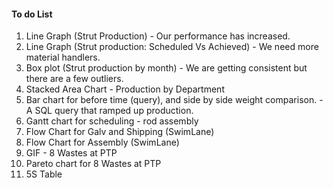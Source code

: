 #### To do List

1. Line Graph (Strut Production) - Our performance has increased.
2. Line Graph (Strut production: Scheduled Vs Achieved) - We need more material handlers.
3. Box plot (Strut production by month) - We are getting consistent but there are a few outliers. 
4. Stacked Area Chart - Production by Department
5. Bar chart for before time (query), and side by side weight comparison.  - A SQL query that ramped up production. 
6. Gantt chart for scheduling - rod assembly
7. Flow Chart for Galv and Shipping (SwimLane)
8. Flow Chart for Assembly (SwimLane)
9. GIF - 8 Wastes at PTP
10. Pareto chart for 8 Wastes at PTP
11. 5S Table
